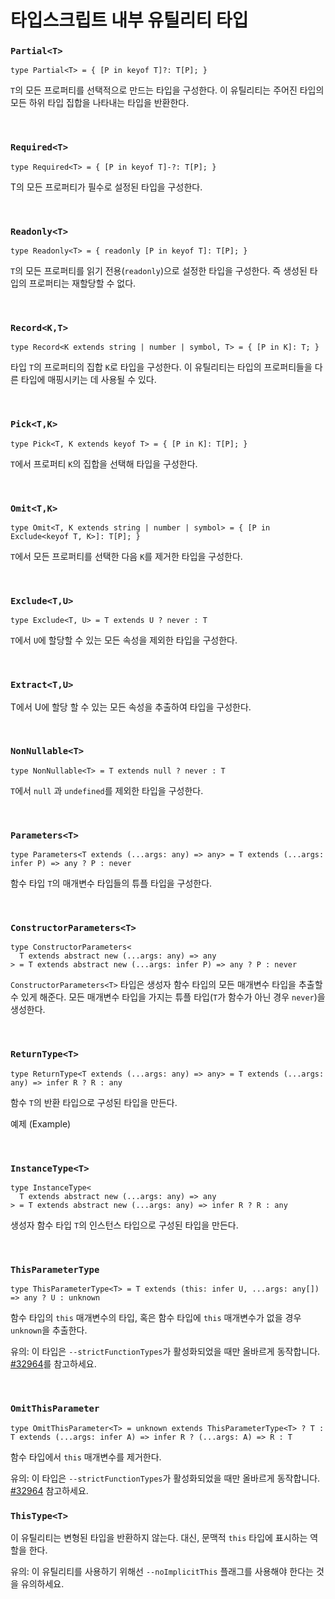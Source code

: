 # 타입스크립트 내부 유틸리티 타입

### `Partial<T>`

```tsx
type Partial<T> = { [P in keyof T]?: T[P]; }
```

`T`의 모든 프로퍼티를 선택적으로 만드는 타입을 구성한다. 이 유틸리티는 주어진 타입의 모든 하위 타입 집합을 나타내는 타입을 반환한다.

<br />

### `Required<T>`

```tsx
type Required<T> = { [P in keyof T]-?: T[P]; }
```

T의 모든 프로퍼티가 필수로 설정된 타입을 구성한다.

<br />

### `Readonly<T>`

```tsx
type Readonly<T> = { readonly [P in keyof T]: T[P]; }
```

`T`의 모든 프로퍼티를 읽기 전용(`readonly`)으로 설정한 타입을 구성한다. 즉 생성된 타입의 프로퍼티는 재할당할 수 없다.

<br />

### `Record<K,T>`

```tsx
type Record<K extends string | number | symbol, T> = { [P in K]: T; }
```

타입 `T`의 프로퍼티의 집합 `K`로 타입을 구성한다. 이 유틸리티는 타입의 프로퍼티들을 다른 타입에 매핑시키는 데 사용될 수 있다.

<br />

### `Pick<T,K>`

```tsx
type Pick<T, K extends keyof T> = { [P in K]: T[P]; }
```

`T`에서 프로퍼티 `K`의 집합을 선택해 타입을 구성한다.

<br />

### `Omit<T,K>`

```tsx
type Omit<T, K extends string | number | symbol> = { [P in Exclude<keyof T, K>]: T[P]; }
```

`T`에서 모든 프로퍼티를 선택한 다음 `K`를 제거한 타입을 구성한다.

<br />

### `Exclude<T,U>`

```tsx
type Exclude<T, U> = T extends U ? never : T
```

`T`에서 `U`에 할당할 수 있는 모든 속성을 제외한 타입을 구성한다.

<br />

### `Extract<T,U>`

T에서 U에 할당 할 수 있는 모든 속성을 추출하여 타입을 구성한다.

<br />

### `NonNullable<T>`

```tsx
type NonNullable<T> = T extends null ? never : T
```

`T`에서 `null` 과 `undefined`를 제외한 타입을 구성한다.

<br />

### `Parameters<T>`

```tsx
type Parameters<T extends (...args: any) => any> = T extends (...args: infer P) => any ? P : never
```

함수 타입 `T`의 매개변수 타입들의 튜플 타입을 구성한다.

<br />

### `ConstructorParameters<T>`

```tsx
type ConstructorParameters<
  T extends abstract new (...args: any) => any
> = T extends abstract new (...args: infer P) => any ? P : never
```

`ConstructorParameters<T>` 타입은 생성자 함수 타입의 모든 매개변수 타입을 추출할 수 있게 해준다. 모든 매개변수 타입을 가지는 튜플 타입(`T`가 함수가 아닌 경우 `never`)을 생성한다.

<br />

### `ReturnType<T>`

```tsx
type ReturnType<T extends (...args: any) => any> = T extends (...args: any) => infer R ? R : any
```

함수 `T`의 반환 타입으로 구성된 타입을 만든다.

예제 (Example)

<br />

### `InstanceType<T>`

```tsx
type InstanceType<
  T extends abstract new (...args: any) => any
> = T extends abstract new (...args: any) => infer R ? R : any
```

생성자 함수 타입 `T`의 인스턴스 타입으로 구성된 타입을 만든다.

<br />

### `ThisParameterType`

```tsx
type ThisParameterType<T> = T extends (this: infer U, ...args: any[]) => any ? U : unknown
```

함수 타입의 `this` 매개변수의 타입, 혹은 함수 타입에 `this` 매개변수가 없을 경우 `unknown`을 추출한다.

유의: 이 타입은 `--strictFunctionTypes`가 활성화되었을 때만 올바르게 동작합니다. [#32964](https://github.com/microsoft/TypeScript/issues/32964)를 참고하세요.

<br />

### `OmitThisParameter`

```tsx
type OmitThisParameter<T> = unknown extends ThisParameterType<T> ? T : T extends (...args: infer A) => infer R ? (...args: A) => R : T
```

함수 타입에서 `this` 매개변수를 제거한다.

유의: 이 타입은 `--strictFunctionTypes`가 활성화되었을 때만 올바르게 동작합니다. [#32964](https://github.com/microsoft/TypeScript/issues/32964) 참고하세요.


### `ThisType<T>`

이 유틸리티는 변형된 타입을 반환하지 않는다. 대신, 문맥적 `this` 타입에 표시하는 역할을 한다. 

유의: 이 유틸리티를 사용하기 위해선 `--noImplicitThis` 플래그를 사용해야 한다는 것을 유의하세요.
